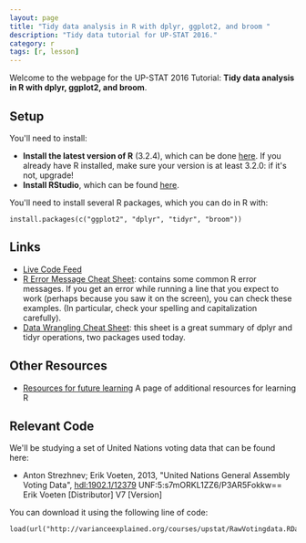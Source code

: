 ```yaml
---
layout: page
title: "Tidy data analysis in R with dplyr, ggplot2, and broom "
description: "Tidy data tutorial for UP-STAT 2016."
category: r
tags: [r, lesson]
---
```


Welcome to the webpage for the UP-STAT 2016 Tutorial: **Tidy data analysis in R with dplyr, ggplot2, and broom**.

Setup
----------------

You'll need to install:

* **Install the latest version of R** (3.2.4), which can be done [here](http://lib.stat.cmu.edu/R/CRAN/). If you already have R installed, make sure your version is at least 3.2.0: if it's not, upgrade!
* **Install RStudio**, which can be found [here](http://www.rstudio.com/).

You'll need to install several R packages, which you can do in R with:

    install.packages(c("ggplot2", "dplyr", "tidyr", "broom"))

Links
----------------

* [Live Code Feed](https://www.dropbox.com/s/r5iqym4jo4ie4e5/upstat-code.R?dl=0)
* [R Error Message Cheat Sheet](/courses/errors): contains some common R error messages. If you get an error while running a line that you expect to work (perhaps because you saw it on the screen), you can check these examples. (In particular, check your spelling and capitalization carefully).
* [Data Wrangling Cheat Sheet](https://www.rstudio.com/wp-content/uploads/2015/02/data-wrangling-cheatsheet.pdf): this sheet is a great summary of dplyr and tidyr operations, two packages used today.

Other Resources
----------------
* [Resources for future learning](/RData/resources/) A page of additional resources for learning R

Relevant Code
---------------

We'll be studying a set of United Nations voting data that can be found here:

* Anton Strezhnev; Erik Voeten, 2013, "United Nations General Assembly Voting Data", <a href="http://hdl.handle.net/1902.1/12379">hdl:1902.1/12379</a> UNF:5:s7mORKL1ZZ6/P3AR5Fokkw== Erik Voeten [Distributor] V7 [Version]

You can download it using the following line of code:

    load(url("http://varianceexplained.org/courses/upstat/RawVotingdata.RData"))
